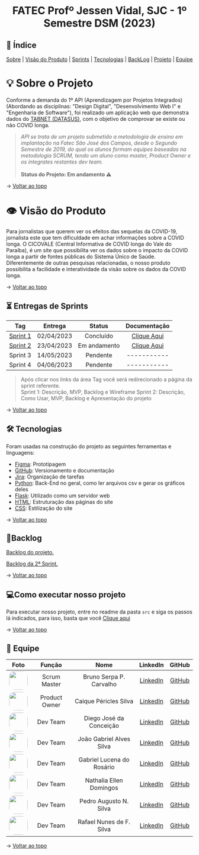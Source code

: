 <br id="topo">
<h1 style="text-align: center"> FATEC Profº Jessen Vidal, SJC - 1º Semestre DSM (2023)</h1>

## :mag_right: Índice
<p style="text-align: center">
    <a href="#sobre">Sobre</a> |
    <a href="#visão_do_produto">Visão do Produto</a> |
    <a href="#sprints">Sprints</a> |
    <a href="#tecnologias">Tecnologias</a> |
    <a href="#backLog">BackLog</a> | 
    <a href="#projeto">Projeto</a> | 
    <a href="#equipe">Equipe</a>
</p>

<span id="sobre">

# :bulb: Sobre o Projeto
    
Conforme a demanda do 1º API (Aprendizagem por Projetos Integrados) (Abordando as disciplinas: "Design Digital", "Desenvolvimento Web I" e "Engenharia de Software"), foi realizado um aplicação web que demonstra dados do <a href="https://datasus.saude.gov.br/informacoes-de-saude-tabnet/r"> TABNET (DATASUS)</a>, com o objetivo de comprovar se existe ou não COVID longa.
> _API se trata de um projeto  submetido a metodologia de ensino em implantação na Fatec São José dos Campos, desde o Segundo Semestre de 2019, do qual os alunos formam equipes baseadas na metodologia SCRUM, tendo um aluno como master, Product Owner e os integrates restantes dev team._ <br><br>
> **Status do Projeto: Em andamento :warning:** 

→ [Voltar ao topo](#topo)

<span id="visão_do_produto">

# :eye: Visão do Produto

Para jornalistas que querem ver os efeitos das sequelas da COVID-19,
jornalista este que tem dificuldade em achar informações sobre a COVID longa. O CICOVALE (Central Informativa de COVID longa do Vale do Paraíba), é um site que possibilita ver os dados sobre o impacto da COVID longa a partir de fontes públicas do Sistema Único de Saúde. Diferentemente de outras pesquisas relacionadas, o nosso produto possibilita a facilidade e interatividade da visão sobre os dados da COVID longa.

→ [Voltar ao topo](#topo)

<span id="sprints">

## :hourglass_flowing_sand:	Entregas de Sprints

|                               Tag                               |  Entrega   |    Status    | Documentação                                                |
|:---------------------------------------------------------------:|:----------:|:------------:| :---------------------------------------------------------: |
| [Sprint 1](https://github.com/equipedevo/API_1/releases/tag/V1) | 02/04/2023 | Concluído    | [Clique Aqui](./doc/sprint/Sprints%20Anteriores/Sprint1.md) |
| [Sprint 2](./doc/sprint/README_sprint.md)                       | 23/04/2023 | Em andamento | [Clique Aqui](./doc/sprint/README_sprint.md)                |
| Sprint 3                                                        | 14/05/2023 | Pendente     | -----------                                                 |
| Sprint 4                                                        | 04/06/2023 | Pendente     | -----------                                                 |

>Após clicar nos links da área Tag você será redirecionado a página da sprint referente. <br/>
>Sprint 1: Descrição, MVP, Backlog e Wireframe
>Sprint 2: Descrição, Como Usar, MVP, Backlog e Apresentação do projeto

→ [Voltar ao topo](#topo)

<span id="tecnologias">

## 🛠️ Tecnologias

Foram usadas na construção do projeto as seguintes ferramentas e linguagens:

- [Figma](http://www.figma.com): Prototipagem
- [GitHub](https://github.com/): Versionamento e documentação
- [Jira](https://www.atlassian.com/software/jira): Organização de tarefas
- [Python](https://www.python.org): Back-End no geral, como ler arquivos csv e gerar os gráficos deles
- [Flask](https://flask.palletsprojects.com): Utilizado como um servidor web
- [HTML](https://html.spec.whatwg.org): Estruturação das páginas do site
- [CSS](https://www.w3.org/Style/CSS/#specs): Estilização do site

→ [Voltar ao topo](#topo)

<span id="backLog">

## :scroll:Backlog
[Backlog do projeto.](./doc/sprint/BacklogCompleto.md) 

[Backlog da 2ª Sprint.](./doc/sprint/Backlog_sprint.md)


→ [Voltar ao topo](#topo)

<span id="projeto">

## :computer:Como executar nosso projeto

Para executar nosso projeto, entre no readme da pasta `src` e siga os passos lá indicados, para isso, basta que você [Clique aqui](https://github.com/equipedevo/API_1/tree/main/src)

→ [Voltar ao topo](#topo)

<span id="equipe">

## :busts_in_silhouette: Equipe

|  Foto  |     Função    |           Nome            |                            LinkedIn                            |                      GitHub                       |
| :----: | :-----------: | :-----------------------: | :------------------------------------------------------------: | :-----------------------------------------------: |
| <img src="https://avatars.githubusercontent.com/u/79608249?v=4" width="50px" style="border-radius:15px"> | Scrum Master  | Bruno Serpa P. Carvalho   | [LinkedIn](https://www.linkedin.com/in/brunoserpa/)            | [GitHub](https://github.com/BrunoSerpa)           |
| <img src="https://avatars.githubusercontent.com/u/110677265?v=4" width="50px" style="border-radius:15px"> | Product Owner | Caique Péricles Silva     | [LinkedIn](https://www.linkedin.com/in/caiquepastelsilva)      | [GitHub](https://github.com/PasteldePaodeCoxinha) |
| <img src="https://media.licdn.com/dms/image/C4D03AQGTd4W294Wf3g/profile-displayphoto-shrink_800_800/0/1661381335596?e=2147483647&v=beta&t=xcDaKz9mTYTgF-IgoNCEqbVd5C0mSHiEukTr1cr38ow" width="50px" style="border-radius:15px"> | Dev Team      | Diego José da Conceição   | [LinkedIn](https://www.linkedin.com/in/diegando)               | [GitHub](https://github.com/diegojose94)          |
| <img src="https://media.licdn.com/dms/image/D4E03AQGXwcy_4u-TOw/profile-displayphoto-shrink_800_800/0/1680608761312?e=2147483647&v=beta&t=mcMHDDqGD1cO3WMfbaQ9RXAMumrXcvDtsRIm608g_C8" width="50px" style="border-radius:15px"> | Dev Team      | João Gabriel Alves Silva  | [LinkedIn](https://www.linkedin.com/in/joaogabriel21)          | [GitHub](https://github.com/LuckySky2)            |
| <img src="https://avatars.githubusercontent.com/u/112097074?v=4" width="50px" style="border-radius:15px"> | Dev Team      | Gabriel Lucena do Rosário | [LinkedIn](https://www.linkedin.com/in/lucena-gabriel)         | [GitHub](https://github.com/tGrimR34per)          |
| <img src="https://media.licdn.com/dms/image/C4E03AQG3vHYhNcpzIA/profile-displayphoto-shrink_800_800/0/1646336622562?e=2147483647&v=beta&t=405OpQsC16famcsLgG-XXL-W2CGE0h1j8RiVXw3ghzY" width="50px" style="border-radius:15px"> | Dev Team      | Nathalia Ellen Domingos   | [LinkedIn](https://www.linkedin.com/in/nathalia-domingos15)    | [GitHub](https://github.com/nathalia-domingos)    |
| <img src="https://avatars.githubusercontent.com/u/126725401?v=4" width="50px" style="border-radius:15px"> | Dev Team      | Pedro Augusto N. Silva    | [LinkedIn](https://www.linkedin.com/in/pedroaugustonogueira)   | [GitHub](https://github.com/pedroansdev)          |
| <img src="https://avatars.githubusercontent.com/u/76886825?v=4" width="50px" style="border-radius:15px"> | Dev Team      | Rafael Nunes de F. Silva  | [LinkedIn](https://www.linkedin.com/in/rafael-silva-467b3223a) | [GitHub](https://github.com/Rafael-Nunes-Silva)   |

→ [Voltar ao topo](#topo)
